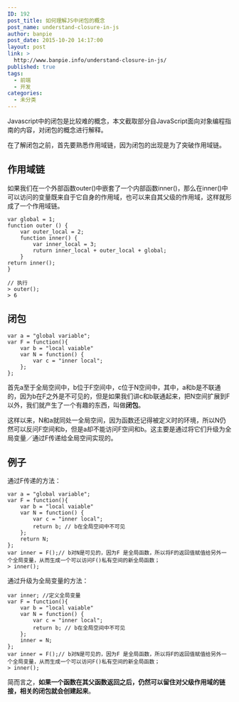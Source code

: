 ```yaml
---
ID: 192
post_title: 如何理解JS中闭包的概念
post_name: understand-closure-in-js
author: banpie
post_date: 2015-10-20 14:17:00
layout: post
link: >
  http://www.banpie.info/understand-closure-in-js/
published: true
tags:
  - 前端
  - 开发
categories:
  - 未分类
---
```

Javascript中的闭包是比较难的概念，本文截取部分自JavaScript面向对象编程指南的内容，对闭包的概念进行解释。

在了解闭包之前，首先要熟悉作用域链，因为闭包的出现是为了突破作用域链。

## 作用域链

如果我们在一个外部函数outer()中嵌套了一个内部函数inner()，那么在inner()中可以访问的变量既来自于它自身的作用域，也可以来自其父级的作用域，这样就形成了一个作用域链。

    var global = 1;
    function outer () {
        var outer_local = 2;
        function inner() {
            var inner_local = 3;
            ruturn inner_local + outer_local + global;
        }
    return inner();
    }
    
    // 执行
    > outer();
    > 6
    

## 闭包

    var a = "global variable";
    var F = function(){
        var b = "local vaiable"
        var N = function() {
            var c = "inner local";
        };
    };
    

首先a至于全局空间中，b位于F空间中，c位于N空间中，其中，a和b是不联通的，因为b在F之外是不可见的，但是如果我们讲c和b联通起来，把N空间扩展到F以外，我们就产生了一个有趣的东西，叫做**闭包**。

这样以来，N和a就同处一全局空间，因为函数还记得被定义时的环境，所以N仍然可以反问F空间和b，但是a却不能访问F空间和b。这主要是通过将它们升级为全局变量／通过F传递给全局空间实现的。

## 例子

通过F传递的方法：

    var a = "global variable";
    var F = function(){
        var b = "local vaiable"
        var N = function() {
            var c = "inner local";
            return b; // b在全局空间中不可见
        };
        return N;
    };
    var inner = F();// b对N是可见的，因为F 是全局函数，所以将F的返回值赋值给另外一个全局变量，从而生成一个可以访问F()私有空间的新全局函数；
    > inner();
    

通过升级为全局变量的方法：

    var inner; //定义全局变量
    var F = function(){
        var b = "local vaiable"
        var N = function() {
            var c = "inner local";
            return b; // b在全局空间中不可见
        };
        inner = N;
    };
    var inner = F();// b对N是可见的，因为F 是全局函数，所以将F的返回值赋值给另外一个全局变量，从而生成一个可以访问F()私有空间的新全局函数；
    > inner();
    

简而言之，**如果一个函数在其父函数返回之后，仍然可以留住对父级作用域的链接，相关的闭包就会创建起来**。